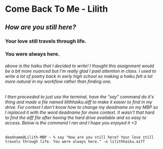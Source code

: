 # Come Back To Me - Lilith

## *How are you still here?*

### Your love still travels through life.

### **You were always here.**

###### above is the haiku that I decided to write! I thought this assignment would be a bit more nuanced but I'm really glad I paid attention in class. I used to write a lot of poetry back in early high school so making a haiku felt a lot more natural in my workflow rather than finding one. 

###### I then proceeded to just use the terminal, have the "say" command do it's thing and made a file named lilithhaiku.aiff to make it easier to find in my drive. For context I don't know how to change my deadname on my MBP so I replaced it with the word deadname for more context. It wasn't that hard to find the aiff file after having the hard drive available and so easy to access. Below is the command I ran and I hope you enjoyed it <3

`deadname@Lilith-MBP ~ % say "How are you still here? Your love still travels through life. You were always here." -o lilithhaiku.aiff`